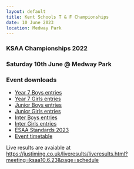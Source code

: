 ```yaml
---
layout: default
title: Kent Schools T & F Championships
date: 10 June 2023
location: Medway Park
---
```


### KSAA Championships 2022

### Saturday 10th June @ Medway Park

<div class="panel panel-info">
  <div class="panel-heading">
    <h3 class="panel-title">Event downloads</h3>
  </div>
  <div class="panel-body">
    <ul>
        <li><a href="/files/events/22-23/2023-06-10-kent-schools-t-and-f-championships/KSAA-2023-T&F-Championships-Entries-Y7B.pdf">Year 7 Boys entries</a></li>
        <li><a href="/files/events/22-23/2023-06-10-kent-schools-t-and-f-championships/KSAA-2023-T&F-Championships-Entries-Y7G.pdf">Year 7 Girls entries</a></li>
        <li><a href="/files/events/22-23/2023-06-10-kent-schools-t-and-f-championships/KSAA-2023-T&F-Championships-Entries-JB.pdf">Junior Boys entries</a></li>
        <li><a href="/files/events/22-23/2023-06-10-kent-schools-t-and-f-championships/KSAA-2023-T&F-Championships-Entries-JG.pdf">Junior Girls entries</a></li>
        <li><a href="/files/events/22-23/2023-06-10-kent-schools-t-and-f-championships/KSAA-2023-T&F-Championships-Entries-IB.pdf">Inter Boys entries</a></li>
        <li><a href="/files/events/22-23/2023-06-10-kent-schools-t-and-f-championships/KSAA-2023-T&F-Championships-Entries-IG.pdf">Inter Girls entries</a></li>
        <li><a href="/files/events/22-23/2023-06-30-esaa-t-and-f-championships/ESAA-Standards-2023.docx">
        ESAA Standards 2023</a></li>
        <li><a href="/files/events/22-23/2023-06-10-kent-schools-t-and-f-championships/KSAA-2023-Timetable.pdf">Event timetable</a></li>
    </ul>
  </div>
</div>

Live results are avaiable at https://justiming.co.uk/liveresults/liveresults.html?meeting=ksaa10.6.23&page=schedule
